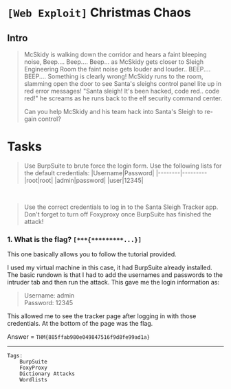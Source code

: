 # `[Web Exploit]` Christmas Chaos

## Intro
>McSkidy is walking down the corridor and hears a faint bleeping noise, Beep.... Beep.... Beep... as McSkidy gets closer to Sleigh Engineering Room the faint noise gets louder and louder.. BEEP.... BEEP.... Something is clearly wrong! McSkidy runs to the room, slamming open the door to see Santa's sleighs control panel lite up in red error messages! "Santa sleigh! It's been hacked, code red.. code red!" he screams as he runs back to the elf security command center.
>
>Can you help McSkidy and his team hack into Santa's Sleigh to re-gain control?

# Tasks

>Use BurpSuite to brute force the login form.  Use the following lists for the default credentials:
>|Username|Password|
>|--------|---------
>|root|root|
>|admin|password|
>|user|12345|
<br>

>Use the correct credentials to log in to the Santa Sleigh Tracker app. Don't forget to turn off Foxyproxy once BurpSuite has finished the attack!

### 1. What is the flag? `[***{*********...}]`

This one basically allows you to follow the tutorial provided. 

I used my virtual machine in this case, it had BurpSuite already installed. The basic rundown is that I had to add the usernames and passwords to the intruder tab and then run the attack. This gave me the login information as:
>Username: admin  
>Password: 12345

This allowed me to see the tracker page after logging in with those credentials. At the bottom of the page was the flag.

Answer = `THM{885ffab980e049847516f9d8fe99ad1a}`

---
```
Tags:
    BurpSuite
    FoxyProxy
    Dictionary Attacks
    Wordlists
```